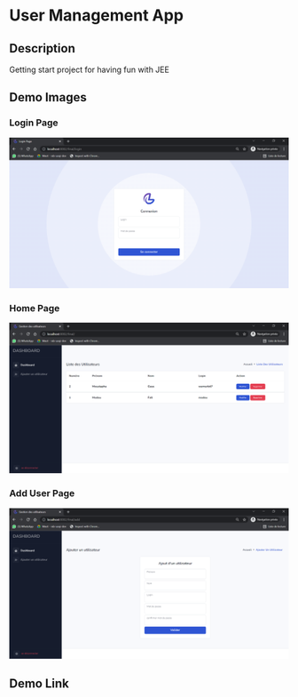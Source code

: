 # User Management App
## Description
Getting start project for having fun with JEE

## Demo Images
### Login Page
![](login.PNG)
### Home Page
![](home.PNG)
### Add User Page
![](addUser.PNG)
## Demo Link
